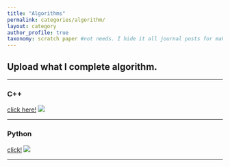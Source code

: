 ```yaml
---
title: "Algorithms"
permalink: categories/algorithm/
layout: category
author_profile: true
taxonomy: scratch paper #not needs. I hide it all journal posts for make _journal folder. So it can't see. I don't know how to do that...
---
```


## __Upload what I complete algorithm.__  

*****

### C++

[click here!](https://eliotjang.github.io/tags/c++)
![](https://eliotjang.github.io/assets/images/hadoop/c++-logo.jpeg)  

*****

### Python

[click!](https://eliotjang.github.io/tags/python)
![](https://eliotjang.github.io/assets/images/hadoop/python-logo.jpeg)  

*****


